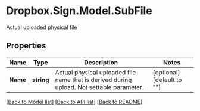 # Dropbox.Sign.Model.SubFile
Actual uploaded physical file

## Properties

Name | Type | Description | Notes
------------ | ------------- | ------------- | -------------
**Name** | **string** |  Actual physical uploaded file name that is derived during upload. Not settable parameter.  | [optional] [default to ""]

[[Back to Model list]](../README.md#documentation-for-models) [[Back to API list]](../README.md#documentation-for-api-endpoints) [[Back to README]](../README.md)


